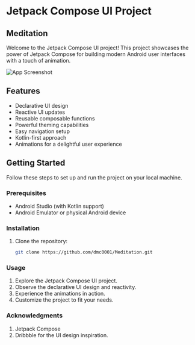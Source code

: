 # Jetpack Compose UI Project

## Meditation

Welcome to the Jetpack Compose UI project! This project showcases the power of Jetpack Compose for building modern Android user interfaces with a touch of animation. 

![App Screenshot](https://cdn.dribbble.com/users/3018311/screenshots/15822493/media/e558f3fb1c94bc7db416da0e4721e414.jpg?resize=1200x900&vertical=center)

## Features

- Declarative UI design
- Reactive UI updates
- Reusable composable functions
- Powerful theming capabilities
- Easy navigation setup
- Kotlin-first approach
- Animations for a delightful user experience

## Getting Started

Follow these steps to set up and run the project on your local machine.

### Prerequisites

- Android Studio (with Kotlin support)
- Android Emulator or physical Android device

### Installation

1. Clone the repository:

   ```bash
   git clone https://github.com/dmc0001/Meditation.git
   ```


### Usage
1. Explore the Jetpack Compose UI project.
2. Observe the declarative UI design and reactivity.
3. Experience the animations in action.
4. Customize the project to fit your needs.

### Acknowledgments
1. Jetpack Compose
2. Dribbble for the UI design inspiration. 

